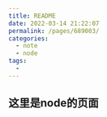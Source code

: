 ```yaml
---
title: README
date: 2022-03-14 21:22:07
permalink: /pages/689003/
categories:
  - note
  - node
tags:
  - 
---
```

## 这里是node的页面